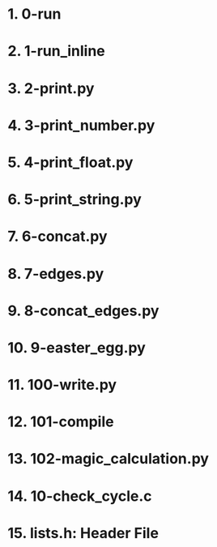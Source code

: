 # 1. 0-run
# 2. 1-run_inline
# 3. 2-print.py
# 4. 3-print_number.py
# 5. 4-print_float.py
# 6. 5-print_string.py
# 7. 6-concat.py
# 8. 7-edges.py
# 9. 8-concat_edges.py
# 10. 9-easter_egg.py
# 11. 100-write.py
# 12. 101-compile
# 13. 102-magic_calculation.py
# 14. 10-check_cycle.c
# 15. lists.h: Header File
